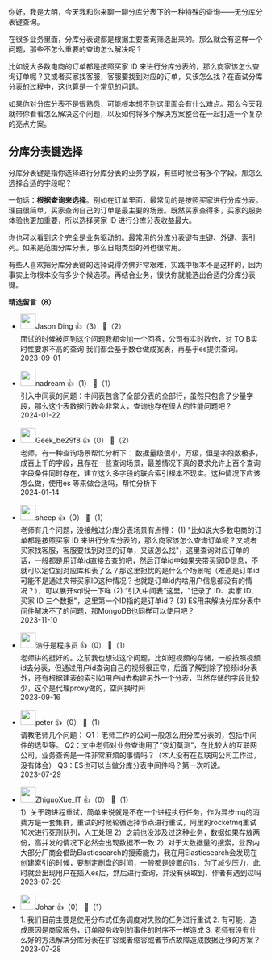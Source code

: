 你好，我是大明，今天我和你来聊一聊分库分表下的一种特殊的查询——无分库分表键查询。

在很多业务里面，分库分表键都是根据主要查询筛选出来的。那么就会有这样一个问题，那些不怎么重要的查询怎么解决呢？

比如说大多数电商的订单都是按照买家 ID 来进行分库分表的，那么商家该怎么查询订单呢？又或者买家找客服，客服要找到对应的订单，又该怎么找？在面试分库分表的过程中，这也算是一个常见的问题。

如果你对分库分表不是很熟悉，可能根本想不到这里面会有什么难点。那么今天我就带你看看怎么解决这个问题，以及如何将多个解决方案整合在一起打造一个复杂的亮点方案。

## 分库分表键选择

分库分表键是指你选择进行分库分表的业务字段，有些时候会有多个字段。那怎么选择合适的字段呢？

一句话：**根据查询来选择**。例如在订单里面，最常见的是按照买家进行分库分表。理由很简单，买家查询自己的订单是最主要的场景。既然买家查得多，买家的服务体验也更加重要，所以选择买家 ID 进行分库分表收益最大。

你也可以看到这个完全是业务驱动的。最常用的分库分表键有主键、外键、索引列。如果是范围分库分表，那么日期类型的列也很常用。

有些人喜欢把分库分表键的选择说得仿佛非常艰难，实践中根本不是这样的，因为事实上你根本没有多少个候选项。再结合业务，很快你就能选出合适的分库分表键。
<div><strong>精选留言（8）</strong></div><ul>
<li><img src="https://static001.geekbang.org/account/avatar/00/14/d7/b8/c42d2527.jpg" width="30px"><span>Jason Ding</span> 👍（3） 💬（2）<div>面试的时候被问到这个问题我都会加一个回答，公司有实时数仓，对 TO B实时性要求不高的查询 我们都会基于数仓做成宽表，再基于es提供查询。</div>2023-09-01</li><br/><li><img src="https://static001.geekbang.org/account/avatar/00/14/67/3d/71031021.jpg" width="30px"><span>nadream</span> 👍（1） 💬（1）<div>引入中间表的问题：中间表包含了全部分表的全部行，虽然只包含了少量字段，那么这个表数据行数会非常大，查询也存在很大的性能问题吧？</div>2024-01-22</li><br/><li><img src="https://thirdwx.qlogo.cn/mmopen/vi_32/sPKlUGmy9ic45Ky4Oq13poOtwGEcicszKswahLMdXh8lWpiaIy8g9OPFvdQVgCxBAFeXWUIWHVTiaRLU2oEWkxbdiaw/132" width="30px"><span>Geek_be29f8</span> 👍（0） 💬（2）<div>老师，有一种查询场景帮忙分析下：
数据量级很小，万级，但是字段数极多，成百上千的字段，且存在一些查询场景，最差情况下真的要求允许上百个查询字段条件同时存在，建立这么多字段的联合索引根本不现实。这种情况下应该怎么做，使用es 等来做合适吗，帮忙分析下</div>2024-01-14</li><br/><li><img src="https://static001.geekbang.org/account/avatar/00/2a/44/e6/2c97171c.jpg" width="30px"><span>sheep</span> 👍（0） 💬（1）<div>老师有几个问题，没接触过分库分表场景有点懵：
(1) &quot;比如说大多数电商的订单都是按照买家 ID 来进行分库分表的，那么商家该怎么查询订单呢？又或者买家找客服，客服要找到对应的订单，又该怎么找&quot;，这里查询对应订单的话，一般都是用订单id直接去查的吧，然后订单id中如果夹带买家ID信息，不就可以定位到对应库和表了么？那这里担忧的是什么个场景呢（难道是订单id可能不是通过夹带买家ID这种情况？也就是订单id内啥用户信息都没有的情况？），可以展开sql说一下咩
(2) “引入中间表”这里，&quot;记录了 ID、卖家 ID、买家 ID 三个数据&quot;，这里第一个ID指的是订单id？
(3) ES用来解决分库分表中间件解决不了的问题，那MongoDB也同样可以使用吧？</div>2023-11-10</li><br/><li><img src="https://static001.geekbang.org/account/avatar/00/10/da/d9/f051962f.jpg" width="30px"><span>浩仔是程序员</span> 👍（0） 💬（1）<div>老师讲的挺好的。之前我也想过这个问题，比如短视频的存储，一般按照视频id去分表，但通过用户id查询自己的视频很正常，后面了解到除了视频id分表外，还有根据建表的索引如用户id去构建另外一个分表，当然存储的字段比较少，这个是代理proxy做的，空间换时间</div>2023-09-16</li><br/><li><img src="https://static001.geekbang.org/account/avatar/00/10/25/87/f3a69d1b.jpg" width="30px"><span>peter</span> 👍（0） 💬（1）<div>请教老师几个问题：
Q1：老师工作的公司一般怎么用分库分表的，包括中间件的选型等。
Q2：文中老师对业务查询用了“变幻莫测”，在比较大的互联网公司，业务查询是一件非常麻烦的事情吗？（本人没有在互联网公司工作过，没有体会）
Q3：ES也可以当做分库分表中间件吗？第一次听说。</div>2023-07-29</li><br/><li><img src="https://static001.geekbang.org/account/avatar/00/28/44/cf/791d0f5e.jpg" width="30px"><span>ZhiguoXue_IT</span> 👍（0） 💬（1）<div>1）关于跨进程重试，简单来说就是不在一个进程执行任务，作为异步mq的消费方是一套集群，重试的时候轮循选择节点进行重试，阿里的rocketmq重试16次进行死刑队列，人工处理
2）之前也没涉及过这种业务，数据如果存放两份，高并发的情况下必然会出现数据不一致
2）对于大数据量的搜索，业界内大部分厂商会借助Elasticsearch的搜索能力，我在用Elasticsearch会发现在创建索引的时候，要制定刷盘的时间，一般都是设置的1s，为了减少压力，此时就会出现用户在插入es后，然后进行查询，并没有获取到，作者有遇到过吗</div>2023-07-29</li><br/><li><img src="https://static001.geekbang.org/account/avatar/00/10/d0/91/89123507.jpg" width="30px"><span>Johar</span> 👍（0） 💬（1）<div>1. 我们目前主要是使用分布式任务调度对失败的任务进行重试
2. 有可能，造成原因是商家服务，订单服务收到的事件的时序不一样造成
3. 老师有没有什么好的方法解决分库分表在扩容或者缩容或者节点故障造成数据迁移的方案？</div>2023-07-28</li><br/>
</ul>